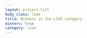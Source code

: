 ```yaml
---
layout: project-list
body_class: lime
title: Winners in the LIVE category
winners: true
category: live
---
```

